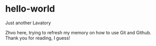 # hello-world
Just another Lavatory

Zhvo here, trying to refresh my memory on how to use Git and Github.
Thank you for reading, I guess!
